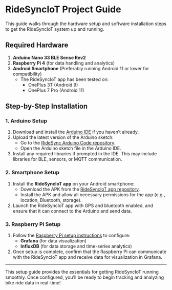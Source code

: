 # RideSyncIoT Project Guide

This guide walks through the hardware setup and software installation steps to get the RideSyncIoT system up and running.

## Required Hardware

1. **Arduino Nano 33 BLE Sense Rev2**
2. **Raspberry Pi 4** (for data handling and analytics)
3. **Android Smartphone** (Preferably running Android 11 or lower for compatibility)
   - The RideSyncIoT app has been tested on:
      - OnePlus 3T (Android 9)
      - OnePlus 7 Pro (Android 11)

## Step-by-Step Installation

### 1. Arduino Setup

1. Download and install the [Arduino IDE](https://www.arduino.cc/en/software) if you haven’t already.
2. Upload the latest version of the Arduino sketch:
   - Go to the [RideSync Arduino Code repository](https://github.com/TheBepps/IoT_RideSync/tree/main/Arduino%20Code).
   - Open the Arduino sketch file in the Arduino IDE.
3. Install any required libraries if prompted in the IDE. This may include libraries for BLE, sensors, or MQTT communication.

### 2. Smartphone Setup

1. Install the **RideSyncIoT app** on your Android smartphone:
   - Download the APK from the [RideSyncIoT app repository](https://github.com/TheBepps/IoT_RideSync/tree/main/MIT%20App%20Inventor).
   - Install the APK and allow all necessary permissions for the app (e.g., location, Bluetooth, storage).
2. Launch the RideSyncIoT app with GPS and bluetooth enabled, and ensure that it can connect to the Arduino and send data.

### 3. Raspberry Pi Setup

1. Follow the [Raspberry Pi setup instructions](https://github.com/TheBepps/IoT_RideSync/blob/main/Raspberry_installation.md) to configure:
   - **Grafana** (for data visualization)
   - **InfluxDB** (for data storage and time-series analytics)
2. Once setup is complete, confirm that the Raspberry Pi can communicate with the RideSyncIoT app and receive data for visualization in Grafana.

---

This setup guide provides the essentials for getting RideSyncIoT running smoothly. Once configured, you’ll be ready to begin tracking and analyzing bike ride data in real-time!
